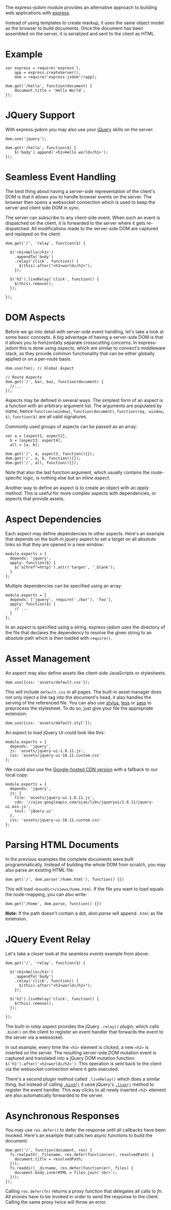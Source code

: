 The express-jsdom module provides an alternative approach to building web applications with [express](http://expressjs.com/).

Instead of using templates to create markup, it uses the same object model as the browser to build documents. Once the document has been assembled on the server, it is serialized and sent to the client as HTML.

Example
=======

    var express = require('express'),
        app = express.createServer(),
        dom = require('express-jsdom')(app);

    dom.get('/hello', function(document) {
        document.title = 'Hello World';
    });

JQuery Support
==============

With express-jsdom you may also use your [jQuery](http://jquery.com/) skills on the server:

    dom.use('jquery');
    
    dom.get('/hello', function($) {
        $('body').append('<h1>Hello world</h1>');
    });

Seamless Event Handling
=======================

The best thing about having a server-side representation of the client's DOM is that it allows you to handle browser events on the server. The browser then opens a websocket connection which is used to keep the server and client side DOM in sync.

The server can subscribe to any client-side event. When such an event is dispatched on the client, it is forwarded to the server where it gets re-dispatched. All modifications made to the server-side DOM are captured and replayed on the client.

    dom.get('/', 'relay', function($) {
    
      $('<h1>Hello</h1>')
        .appendTo('body')
        .relay('click', function() {
          $(this).after("<h2>world</h2>");
        });

      $('h2').liveRelay('click', function() {
        $(this).remove();
      });
      
    });

DOM Aspects
===========

Before we go into detail with server-side event handling, let's take a look at some basic concepts. A big advantage of having a server-side DOM is that it allows you to horizontally separate crosscutting concerns. In express-jsdom this is done using _aspects_, which are similar to connect's middleware stack, as they provide common functionality that can be either globally applied or on a per-route basis.

    dom.use(foo); // Global Aspect
  
    // Route Aspects
    dom.get('/', bar, baz, function(document) {
      //...
    });

Aspects may be defined in several ways. The simplest form of an aspect is a function with an arbitrary argument list. The arguments are populated _by name_, hence `function(window)`, `function(document)`, `function(req, window, $)`, `function($)` are all valid signatures.

Commonly used groups of aspects can be passed as an array:

    var a = [aspect1, aspect2],
      b = [aspect3, aspect4],
      all = [a, b];

    dom.get('/', a, aspect3, function(){});
    dom.get('/', a, b, function(){});
    dom.get('/', all, function(){});
    
Note that also the last function argument, which usually contains the route-specific logic, is nothing else but an _inline aspect_.

Another way to define an aspect is to create an object with an _apply_ method. This is useful for more complex aspects with dependencies, or aspects that provide assets.

Aspect Dependencies
===================

Each aspect may define dependencies to other aspects. Here's an example that depends on the built-in _jquery_ aspect to set a target on all absolute links so that they are opened in a new window: 

    module.exports = {
      depends: 'jquery',
      apply: function($) {
        $('a[href^=http]').attr('target', '_blank');
      }
    };

Multiple dependencies can be specified using an array:

    module.exports = {
      depends: ['jquery', require('./bar'), 'foo'],
      apply: function($) {
        // ...
      }
    };

In an aspect is specified using a string, express-jsdom uses the directory of the file that declares the dependency to resolve the given string to an absolute path which is then loaded with `require()`.

Asset Management
================

An aspect may also define assets like client-side JavaScripts or stylesheets.

    dom.use({css: 'assets/default.css'});
    
This will include `default.css` in all pages. The built-in asset manager does not only inject a link tag into the document's head, it also handles the serving of the referenced file. You can also use [stylus](http://learnboost.github.com/stylus/), [less](http://lesscss.org/) or [sass](http://sass-lang.com/) to preprocess the stylesheet. To do so, just give your file the appropriate extension:

    dom.use({css: 'assets/default.styl'});

An aspect to load jQuery UI could look like this:

    module.exports = {
      depends: 'jquery',
      js: 'assets/jquery-ui-1.8.11.js',
      css: 'assets/jquery-ui-18.11.custom.css'
    };

We could also use the [Google-hosted CDN version](http://code.google.com/apis/libraries/devguide.html#jqueryUI) with a fallback to our local copy:

    module.exports = {
      depends: 'jquery',
      js: {
        file: 'assets/jquery-ui-1.8.11.js',
        cdn: '//ajax.googleapis.com/ajax/libs/jqueryui/1.8.11/jquery-ui.min.js',
        test: 'jQuery.ui'
      },
      css: 'assets/jquery-ui-18.11.custom.css'
    };

Parsing HTML Documents
======================

In the previous examples the complete documents were built programmatically. Instead of building the whole DOM from scratch, you may also parse an existing HTML file.

    dom.get('/', dom.parse('/home.html'), function() {})
    
This will load `<baseDir>/views/home.html`. If the file you want to load equals the route-mapping, you can also write:

    dom.get('/home', dom.parse, function() {})
    
__Note:__ If the path doesn't contain a dot, _dom.parse_ will append `.html` as file extension.

JQuery Event Relay
==================

Let's take a closer look at the _seamless events_ example from above: 

    dom.get('/', 'relay', function($) {

      $('<h1>Hello</h1>')
        .appendTo('body')
        .relay('click', function() {
          $(this).after("<h2>world</h2>");
        });

      $('h2').liveRelay('click', function() {
        $(this).remove();
      });
  
    });

The built-in _relay_ aspect provides the jQuery `.relay()` plugin, which calls `.bind()` on the client to register an event handler that forwards the event to the server via a websocket.
    
In out example, every time the `<h1>` element is clicked, a new `<h2>` is inserted on the server. The resulting server-side DOM mutation event is captured and translated into a jQuery DOM mutation function: `$('h1').after('<h2>world</h2>')`. This operation is sent back to the client via the websocket connection where it gets executed.

There's a second plugin method called `.liveRelay()` which does a similar thing, but instead of calling [`.bind()`](http://api.jquery.com/bind/) it uese jQuery's [`.live()`](http://api.jquery.com/live/) method to register the event handler. This way clicks to all newly inserted `<h2>` element are also automatically forwarded to the server. 

Asynchronous Responses
======================

You may use `res.defer()` to defer the response until all callbacks have been invoked. Here's an example that calls two async functions to build the document:

    dom.get('/', function(document, res) {
      fs.realpath(__filename, res.defer(function(err, resolvedPath) {
        document.title = resolvedPath;
      }));
      fs.readdir(__dirname, res.defer(function(err, files) {
        document.body.innerHTML = files.join('<br>');
      }));
    });

Calling `res.defer(fn)` returns a proxy function that delegates all calls to _fn_. All proxies have to be invoked in order to send the response to the client. Calling the same proxy twice will throw an error.
